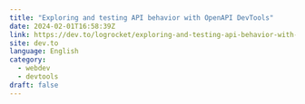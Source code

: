 ```yaml
---
title: "Exploring and testing API behavior with OpenAPI DevTools"
date: 2024-02-01T16:58:39Z
link: https://dev.to/logrocket/exploring-and-testing-api-behavior-with-openapi-devtools-4be2?utm_medium=RSS&utm_source=news.12bit.vn
site: dev.to
language: English
category:
  - webdev
  - devtools
draft: false
---
```

